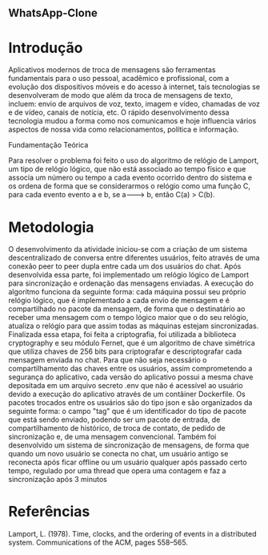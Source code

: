 ## WhatsApp-Clone

# Introdução

Aplicativos modernos de troca de mensagens são ferramentas fundamentais para o uso pessoal, acadêmico e profissional, com a evolução dos dispositivos móveis e do acesso à internet, tais tecnologias se desenvolveram de modo que além da troca de mensagens de texto, incluem: envio de arquivos de voz, texto, imagem e vídeo, chamadas de voz e de vídeo, canais de notícia, etc. O rápido desenvolvimento dessa tecnologia mudou a forma como nos comunicamos e hoje influencia vários aspectos de nossa vida como relacionamentos, política e informação.

Fundamentação Teórica

Para resolver o problema foi feito o uso do algoritmo de relógio de Lamport, um tipo de relógio lógico, que não está associado ao tempo físico e que associa um número ou tempo a cada evento ocorrido dentro do sistema e os ordena de forma que se considerarmos o relógio como uma função C, para cada evento evento a e b, se a---> b, então C(a) > C(b).

# Metodologia

O desenvolvimento da atividade iniciou-se com a criação de um sistema descentralizado de conversa entre diferentes usuários, feito através de uma conexão peer to peer dupla entre cada um dos usuários do chat. Após desenvolvida essa parte, foi implementado um relógio lógico de Lamport para sincronização e ordenação das mensagens enviadas. A execução do algoritmo funciona da seguinte forma: cada máquina possui seu próprio relógio lógico, que é implementado a cada envio de mensagem e é compartilhado no pacote da mensagem, de forma que o destinatário ao receber uma mensagem com o tempo lógico maior que o do seu relógio, atualiza o relógio para que assim todas as máquinas estejam sincronizadas. Finalizada essa etapa, foi feita a criptografia, foi utilizada a biblioteca cryptography e seu módulo Fernet, que é um algoritmo de chave simétrica que utiliza chaves de 256 bits para criptografar e descriptografar cada mensagem enviada no chat. Para que não seja necessário o compartilhamento das chaves entre os usuários, assim comprometendo a segurança do aplicativo, cada versão do aplicativo possui a mesma chave depositada em um arquivo secreto .env que não é acessível ao usuário devido a execução do aplicativo através de um contâiner Dockerfile. Os pacotes trocados entre os usuários são do tipo json e são organizados da seguinte forma: o campo "tag" que é um identificador do tipo de pacote que está sendo enviado, podendo ser um pacote de entrada, de compartilhamento de histórico, de troca de contato, de pedido de sincronização e, de uma mensagem convencional. Também foi desenvolvido um sistema de sincronização de mensagens, de forma que quando um novo usuário se conecta no chat, um usuário antigo se reconecta após ficar offline ou um usuário qualquer após passado certo tempo, regulado por uma thread que opera uma contagem e faz a sincronização após 3 minutos

# Referências

Lamport, L. (1978). Time, clocks, and the ordering of events in a distributed system. Communications of the ACM, pages 558–565.
